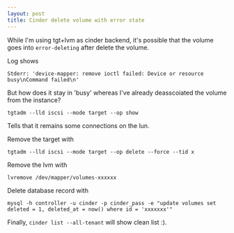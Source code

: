 ```yaml
---
layout: post
title: Cinder delete volume with error state
---
```


While I'm using tgt+lvm as cinder backend, it's possible that the volume goes into ``error-deleting`` after delete the volume. 

Log shows

`Stderr: 'device-mapper: remove ioctl failed: Device or resource busy\nCommand failed\n'`

But how does it stay in 'busy' whereas I've already deasscoiated the volume from the instance?

`tgtadm --lld iscsi --mode target --op show`

Tells that it remains some connections on the lun.

Remove the target with

`tgtadm --lld iscsi --mode target --op delete --force --tid x`

Remove the lvm with

`lvremove /dev/mapper/volumes-xxxxxx`

Delete database record with

`mysql -h controller -u cinder -p cinder_pass -e "update volumes set deleted = 1, deleted_at = now() where id = 'xxxxxxx'"`

Finally, `cinder list --all-tenant` will show clean list :).
